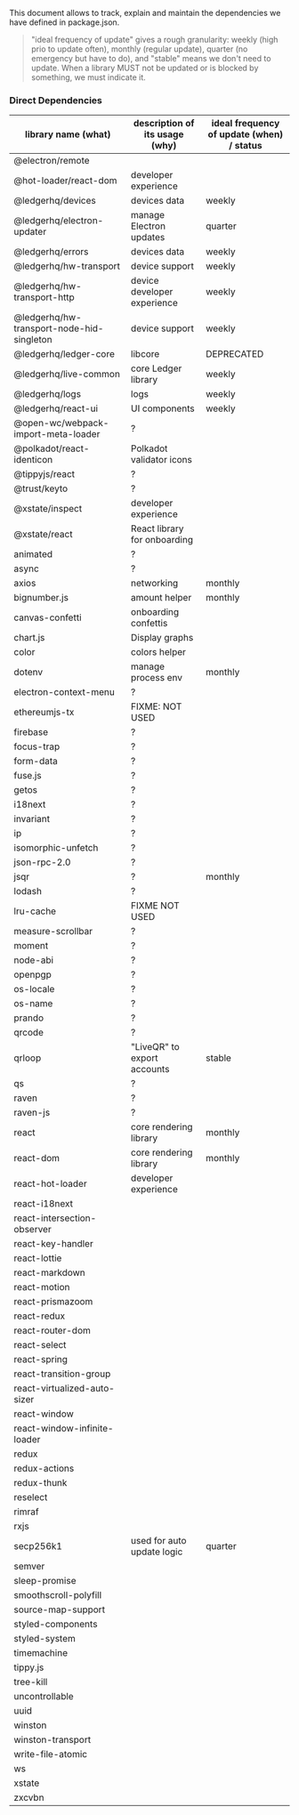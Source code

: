 
This document allows to track, explain and maintain the dependencies we have defined in package.json.

> "ideal frequency of update" gives a rough granularity: weekly (high prio to update often), monthly (regular update), quarter (no emergency but have to do), and "stable" means we don't need to update. When a library MUST not be updated or is blocked by something, we must indicate it.

### Direct Dependencies

| library name (what)    | description of its usage (why) | ideal frequency of update (when) / status |
|------------------------|--------------------------------|----------------------------------|
|@electron/remote        |                                |                                  |
|@hot-loader/react-dom   | developer experience           |                                  |
|@ledgerhq/devices       | devices data                   | weekly                           |
|@ledgerhq/electron-updater| manage Electron updates      | quarter                          |
|@ledgerhq/errors        | devices data                   | weekly                           |
|@ledgerhq/hw-transport  | device support                 | weekly                           |
|@ledgerhq/hw-transport-http| device developer experience | weekly                           |
|@ledgerhq/hw-transport-node-hid-singleton| device support| weekly                           |
|@ledgerhq/ledger-core   | libcore                        | DEPRECATED                       |
|@ledgerhq/live-common   | core Ledger library            | weekly                           |
|@ledgerhq/logs          | logs                           | weekly                           |
|@ledgerhq/react-ui      | UI components                  | weekly                           |
|@open-wc/webpack-import-meta-loader| ?                               |                               |
|@polkadot/react-identicon| Polkadot validator icons      |                                |
|@tippyjs/react          | ?                              |                                |
|@trust/keyto            | ?                              |                                |
|@xstate/inspect         | developer experience           |                                |
|@xstate/react           | React library for onboarding   |                                |
|animated                | ?                              |                                |
|async                   | ?                              |                                |
|axios                   | networking                     | monthly                        |
|bignumber.js            | amount helper                  | monthly                        |
|canvas-confetti         | onboarding confettis           |                                |
|chart.js                | Display graphs                 |                                |
|color                   | colors helper                  |                                |
|dotenv                  | manage process env             | monthly                        |
|electron-context-menu   | ?                              |                                |
|ethereumjs-tx           | FIXME: NOT USED                |                                |
|firebase                | ?                              |                                |
|focus-trap              | ?                              |                                |
|form-data               | ?                              |                                |
|fuse.js                 | ?                              |                                |
|getos                   | ?                              |                                |
|i18next                 | ?                              |                                |
|invariant               | ?                              |                                |
|ip                      | ?                              |                                |
|isomorphic-unfetch      | ?                              |                                |
|json-rpc-2.0            | ?                              |                                |
|jsqr                    | ?                              | monthly                        |
|lodash                  | ?                              |                                |
|lru-cache               | FIXME NOT USED                 |                                |
|measure-scrollbar       | ?                              |                                |
|moment                  | ?                              |                                |
|node-abi                | ?                              |                                |
|openpgp                 | ?                              |                                |
|os-locale               | ?                              |                                |
|os-name                 | ?                              |                                |
|prando                  | ?                              |                                |
|qrcode                  | ?                              |                                |
|qrloop                  | "LiveQR" to export accounts    | stable                         |
|qs                      | ?                              |                                |
|raven                   | ?                              |                                |
|raven-js                | ?                              |                                |
|react                   | core rendering library         | monthly                        |
|react-dom               | core rendering library         | monthly                        |
|react-hot-loader        | developer experience           |                                |
|react-i18next           |                                |                                |
|react-intersection-observer|                                |                                |
|react-key-handler       |                                |                                |
|react-lottie            |                                |                                |
|react-markdown          |                                |                                |
|react-motion            |                                |                                |
|react-prismazoom        |                                |                                |
|react-redux             |                                |                                |
|react-router-dom        |                                |                                |
|react-select            |                                |                                |
|react-spring            |                                |                                |
|react-transition-group  |                                |                                |
|react-virtualized-auto-sizer|                                |                                |
|react-window            |                                |                                |
|react-window-infinite-loader|                                |                                |
|redux                   |                                |                                |
|redux-actions           |                                |                                |
|redux-thunk             |                                |                                |
|reselect                |                                |                                |
|rimraf                  |                                |                                |
|rxjs                    |                                |                                |
|secp256k1               | used for auto update logic     | quarter                        |
|semver                  |                                |                                |
|sleep-promise           |                                |                                |
|smoothscroll-polyfill   |                                |                                |
|source-map-support      |                                |                                |
|styled-components       |                                |                                |
|styled-system           |                                |                                |
|timemachine             |                                |                                |
|tippy.js                |                                |                                |
|tree-kill               |                                |                                |
|uncontrollable          |                                |                                |
|uuid                    |                                |                                |
|winston                 |                                |                                |
|winston-transport       |                                |                                |
|write-file-atomic       |                                |                                |
|ws                      |                                |                                |
|xstate                  |                                |                                |
|zxcvbn                  |                                |                                |
